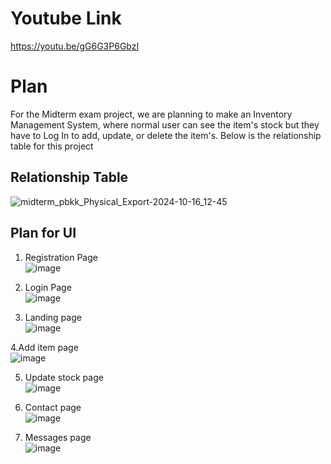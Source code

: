 # Youtube Link
https://youtu.be/gG6G3P6GbzI
# Plan
For the Midterm exam project, we are planning to make an Inventory Management System, where normal user can see the item's stock but they have to Log In to add, update, or delete the item's. Below is the relationship table for this project <br>
## Relationship Table
![midterm_pbkk_Physical_Export-2024-10-16_12-45](https://github.com/user-attachments/assets/166ccb95-9cb6-4592-9788-ecd87e550a7c)

## Plan for UI
1. Registration Page <br>
![image](https://github.com/user-attachments/assets/44849c97-0c10-4070-b4b6-e7938722070e)

2. Login Page <br>
![image](https://github.com/user-attachments/assets/9043c0d8-6099-4d59-8eac-d056f28ce494)

3. Landing page <br>
![image](https://github.com/user-attachments/assets/23164da9-9417-431d-9deb-371fbf023b37)

4.Add item page <br>
![image](https://github.com/user-attachments/assets/ce229eee-f133-49f9-962c-52ae1504ce2d)

5. Update stock page <br>
![image](https://github.com/user-attachments/assets/19274daf-337f-43a8-8304-2666d0c111da)

6. Contact page <br>
![image](https://github.com/user-attachments/assets/8017df0d-e9b3-4986-a01f-1db762cb7269)

7. Messages page <br>
![image](https://github.com/user-attachments/assets/71552478-e1fe-4727-94ec-d0e1ce3dbf09)


